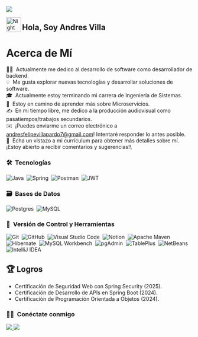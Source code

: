 <img src="https://github.com/AndresFelipeVilla/AndresFelipeVilla/blob/main/Banner.png"> 

<img alt="Night Coding" src="./assets/Hand%20Wave.gif" width='40' align="left"/><h2 align="left">Hola, Soy Andres Villa</h2>

# Acerca de Mí

👨‍💻 &nbsp;Actualmente me dedico al desarrollo de software como desarrollador de backend.\
💡 &nbsp;Me gusta explorar nuevas tecnologías y desarrollar soluciones de software.\
🎓 &nbsp;Actualmente estoy terminando mi carrera de Ingeniería de Sistemas.\
🌱 &nbsp;Estoy en camino de aprender más sobre Microservicios.\
✍️ &nbsp;En mi tiempo libre, me dedico a la producción audiovisual como pasatiempos/trabajos secundarios.\
✉️ &nbsp;¡Puedes enviarme un correo electrónico a andresfelipevillapardo7@gmail.com! Intentaré responder lo antes posible.\
📄 &nbsp;Echa un vistazo a mi currículum para obtener más detalles sobre mí. ¡Estoy abierto a recibir comentarios y sugerencias!\


### 🛠 &nbsp;Tecnologías

![Java](https://img.shields.io/badge/java-%23ED8B00.svg?style=for-the-badge&logo=java&logoColor=white)&nbsp;
![Spring](https://img.shields.io/badge/spring-%236DB33F.svg?style=for-the-badge&logo=spring&logoColor=white)&nbsp;
![Postman](https://img.shields.io/badge/Postman-FF6C37?style=for-the-badge&logo=postman&logoColor=white)&nbsp;
![JWT](https://img.shields.io/badge/JWT-black?style=for-the-badge&logo=JSON%20web%20tokens)&nbsp;

### 🗃 &nbsp;Bases de Datos

![Postgres](https://img.shields.io/badge/postgres-%23316192.svg?style=for-the-badge&logo=postgresql&logoColor=white)&nbsp;
![MySQL](https://img.shields.io/badge/mysql-%2300f.svg?style=for-the-badge&logo=mysql&logoColor=white)&nbsp;

### 🧰 &nbsp;Versión de Control y Herramientas 

![Git](https://img.shields.io/badge/git-%23F05033.svg?style=for-the-badge&logo=git&logoColor=white)&nbsp;
![GitHub](https://img.shields.io/badge/github-%23121011.svg?style=for-the-badge&logo=github&logoColor=white)&nbsp;
![Visual Studio Code](https://img.shields.io/badge/Visual%20Studio%20Code-0078d7.svg?style=for-the-badge&logo=visual-studio-code&logoColor=white)&nbsp;
![Notion](https://img.shields.io/badge/Notion-%23000000.svg?style=for-the-badge&logo=notion&logoColor=white)&nbsp;
![Apache Maven](https://img.shields.io/badge/Apache%20Maven-C71A36?style=for-the-badge&logo=Apache%20Maven&logoColor=white)&nbsp;
![Hibernate](https://img.shields.io/badge/Hibernate-59666C?style=for-the-badge&logo=hibernate&logoColor=white)&nbsp;
![MySQL Workbench](https://img.shields.io/badge/MySQL%20Workbench-4479A1?style=for-the-badge&logo=mysql&logoColor=white)&nbsp;
![pgAdmin](https://img.shields.io/badge/pgAdmin-316192?style=for-the-badge&logo=postgresql&logoColor=white)&nbsp;
![TablePlus](https://img.shields.io/badge/TablePlus-F80000?style=for-the-badge&logo=tableplus&logoColor=white)&nbsp;
![NetBeans](https://img.shields.io/badge/NetBeans-1B6AC6?style=for-the-badge&logo=apachenetbeanside&logoColor=white)&nbsp;
![IntelliJ IDEA](https://img.shields.io/badge/IntelliJ-000000.svg?style=for-the-badge&logo=intellij-idea&logoColor=white)&nbsp;

## 🏆 Logros
- Certificación de Seguridad Web con Spring Security (2025).
- Certificación de Desarrollo de APIs en Spring Boot (2024).
- Certificación de Programación Orientada a Objetos (2024).

### 🤝🏻 &nbsp;Conéctate conmigo

<a href="https://www.linkedin.com/in/andres-felipe-villa-pardo/">
    <img src="https://img.shields.io/badge/-Linkedin%20-0077B5?style=flat&logo=Linkedin&logoColor=white"/>
</a>
<a href="mailto:andresfelipevillapardo7@gmail.com">
    <img src="https://img.shields.io/badge/-Email-D14836?style=flat&logo=Gmail&logoColor=white"/>
</a>

<!--
**AndresFelipeVilla/AndresFelipeVilla** is a ✨ _special_ ✨ repository because its `README.md` (this file) appears on your GitHub profile.

Here are some ideas to get you started:

- 🔭 I’m currently working on ...
- 🌱 I’m currently learning ...
- 👯 I’m looking to collaborate on ...
- 🤔 I’m looking for help with ...
- 💬 Ask me about ...
- 📫 How to reach me: ...
- 😄 Pronouns: ...
- ⚡ Fun fact: ...
-->
